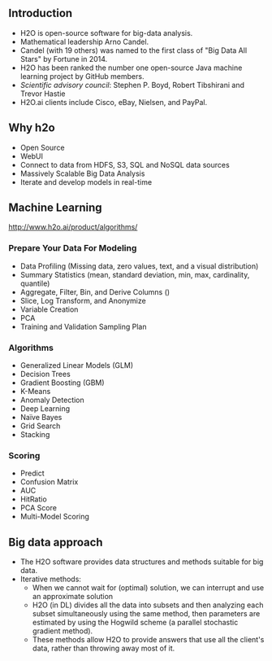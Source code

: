 ## Introduction
* H2O is open-source software for big-data analysis.
* Mathematical leadership Arno Candel.
* Candel (with 19 others) was named to the first class of "Big Data All Stars" by Fortune in 2014.
* H2O has been ranked the number one open-source Java machine learning project by GitHub members.
* *Scientific advisory council*:  Stephen P. Boyd, Robert Tibshirani and Trevor Hastie
* H2O.ai clients include Cisco, eBay, Nielsen, and PayPal.

## Why h2o

* Open Source
* WebUI
* Connect to data from HDFS, S3, SQL and NoSQL data sources
* Massively Scalable Big Data Analysis
* Iterate and develop models in real-time

## Machine Learning
http://www.h2o.ai/product/algorithms/

### Prepare Your Data For Modeling
* Data Profiling (Missing data, zero values, text, and a visual distribution)
* Summary Statistics (mean, standard deviation, min, max, cardinality, quantile)
* Aggregate, Filter, Bin, and Derive Columns ()
* Slice, Log Transform, and Anonymize
* Variable Creation
* PCA
* Training and Validation Sampling Plan

### Algorithms
* Generalized Linear Models (GLM)
* Decision Trees
* Gradient Boosting (GBM)
* K-Means
* Anomaly Detection
* Deep Learning
* Naïve Bayes
* Grid Search
* Stacking

### Scoring
* Predict
* Confusion Matrix
* AUC
* HitRatio
* PCA Score
* Multi-Model Scoring


## Big data approach
* The H2O software provides data structures and methods suitable for big data.
* Iterative methods:
  * When we cannot wait for (optimal) solution, we can interrupt and use an approximate solution
  * H2O (in DL) divides all the data into subsets and then analyzing each subset simultaneously using the same method, then parameters are estimated by using the Hogwild scheme (a parallel stochastic gradient method).
  * These methods allow H2O to provide answers that use all the client's data, rather than throwing away most of it.
